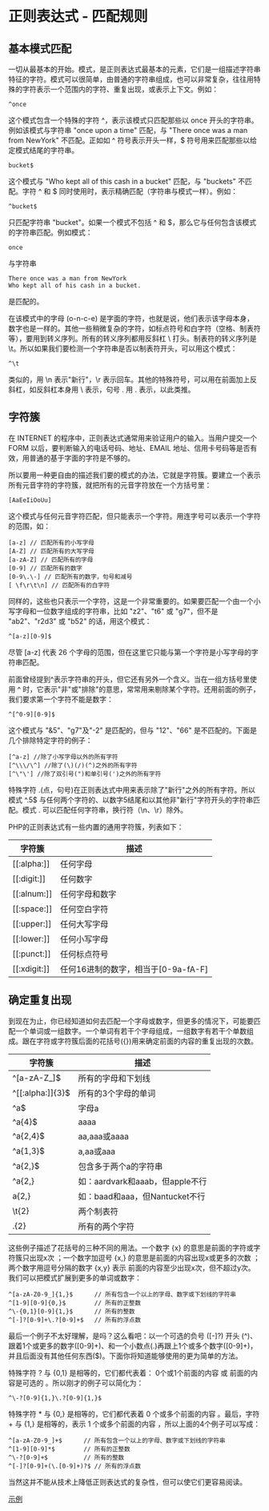# 正则表达式 - 匹配规则
## 基本模式匹配
一切从最基本的开始。模式，是正则表达式最基本的元素，它们是一组描述字符串特征的字符。模式可以很简单，由普通的字符串组成，也可以非常复杂，往往用特殊的字符表示一个范围内的字符、重复出现，或表示上下文。例如：
```
^once
```
这个模式包含一个特殊的字符 ^，表示该模式只匹配那些以 once 开头的字符串。例如该模式与字符串 "once upon a time" 匹配，与 "There once was a man from NewYork" 不匹配。正如如 ^ 符号表示开头一样，$ 符号用来匹配那些以给定模式结尾的字符串。
```
bucket$
```
这个模式与 "Who kept all of this cash in a bucket" 匹配，与 "buckets" 不匹配。字符 ^ 和 $ 同时使用时，表示精确匹配（字符串与模式一样）。例如：
```
^bucket$
```
只匹配字符串 "bucket"。如果一个模式不包括 ^ 和 $，那么它与任何包含该模式的字符串匹配。例如模式：
```
once
```
与字符串
```
There once was a man from NewYork
Who kept all of his cash in a bucket.
```
是匹配的。

在该模式中的字母 (o-n-c-e) 是字面的字符，也就是说，他们表示该字母本身，数字也是一样的。其他一些稍微复杂的字符，如标点符号和白字符（空格、制表符等），要用到转义序列。所有的转义序列都用反斜杠 \ 打头。制表符的转义序列是 \t。所以如果我们要检测一个字符串是否以制表符开头，可以用这个模式：
```
^\t 
```
类似的，用 \n 表示"新行"，\r 表示回车。其他的特殊符号，可以用在前面加上反斜杠，如反斜杠本身用 \\ 表示，句号 . 用 \. 表示，以此类推。

## 字符簇
在 INTERNET 的程序中，正则表达式通常用来验证用户的输入。当用户提交一个 FORM 以后，要判断输入的电话号码、地址、EMAIL 地址、信用卡号码等是否有效，用普通的基于字面的字符是不够的。

所以要用一种更自由的描述我们要的模式的办法，它就是字符簇。要建立一个表示所有元音字符的字符簇，就把所有的元音字符放在一个方括号里：
```
[AaEeIiOoUu]
```
这个模式与任何元音字符匹配，但只能表示一个字符。用连字号可以表示一个字符的范围，如：
```
[a-z] // 匹配所有的小写字母 
[A-Z] // 匹配所有的大写字母 
[a-zA-Z] // 匹配所有的字母 
[0-9] // 匹配所有的数字 
[0-9\.\-] // 匹配所有的数字，句号和减号 
[ \f\r\t\n] // 匹配所有的白字符
```
同样的，这些也只表示一个字符，这是一个非常重要的。如果要匹配一个由一个小写字母和一位数字组成的字符串，比如 "z2"、"t6" 或 "g7"，但不是 "ab2"、"r2d3" 或 "b52" 的话，用这个模式：
```
^[a-z][0-9]$
```
尽管 [a-z] 代表 26 个字母的范围，但在这里它只能与第一个字符是小写字母的字符串匹配。

前面曾经提到^表示字符串的开头，但它还有另外一个含义。当在一组方括号里使用 ^ 时，它表示"非"或"排除"的意思，常常用来剔除某个字符。还用前面的例子，我们要求第一个字符不能是数字：
```
^[^0-9][0-9]$
```
这个模式与 "&5"、"g7"及"-2" 是匹配的，但与 "12"、"66" 是不匹配的。下面是几个排除特定字符的例子：
```
[^a-z] //除了小写字母以外的所有字符 
[^\\\/\^] //除了(\)(/)(^)之外的所有字符 
[^\"\'] //除了双引号(")和单引号(')之外的所有字符
```
特殊字符 .(点，句号)在正则表达式中用来表示除了"新行"之外的所有字符。所以模式 ^.5$ 与任何两个字符的、以数字5结尾和以其他非"新行"字符开头的字符串匹配。模式 . 可以匹配任何字符串，换行符（\n、\r）除外。

PHP的正则表达式有一些内置的通用字符簇，列表如下：

字符簇|描述
-|-
[[:alpha:]] |任何字母
[[:digit:]]	|任何数字
[[:alnum:]]	|任何字母和数字
[[:space:]]	|任何空白字符
[[:upper:]]	|任何大写字母
[[:lower:]]	|任何小写字母
[[:punct:]]	|任何标点符号
[[:xdigit:]]|任何16进制的数字，相当于[0-9a-fA-F]

## 确定重复出现
到现在为止，你已经知道如何去匹配一个字母或数字，但更多的情况下，可能要匹配一个单词或一组数字。一个单词有若干个字母组成，一组数字有若干个单数组成。跟在字符或字符簇后面的花括号({})用来确定前面的内容的重复出现的次数。

字符簇|描述
-|-
^[a-zA-Z_]$	|所有的字母和下划线
^[[:alpha:]]{3}$|	所有的3个字母的单词
^a$	|字母a
^a{4}$|	aaaa
^a{2,4}$|	aa,aaa或aaaa
^a{1,3}$|	a,aa或aaa
^a{2,}$	|包含多于两个a的字符串
^a{2,}	|如：aardvark和aaab，但apple不行
a{2,}	|如：baad和aaa，但Nantucket不行
\t{2}	|两个制表符
.{2}	|所有的两个字符

这些例子描述了花括号的三种不同的用法。一个数字 {x} 的意思是前面的字符或字符簇只出现x次 ；一个数字加逗号 {x,} 的意思是前面的内容出现x或更多的次数 ；两个数字用逗号分隔的数字 {x,y} 表示 前面的内容至少出现x次，但不超过y次。我们可以把模式扩展到更多的单词或数字：
```
^[a-zA-Z0-9_]{1,}$      // 所有包含一个以上的字母、数字或下划线的字符串 
^[1-9][0-9]{0,}$        // 所有的正整数 
^\-{0,1}[0-9]{1,}$      // 所有的整数 
^[-]?[0-9]+\.?[0-9]+$   // 所有的浮点数
```
最后一个例子不太好理解，是吗？这么看吧：以一个可选的负号 ([-]?) 开头 (^)、跟着1个或更多的数字([0-9]+)、和一个小数点(\.)再跟上1个或多个数字([0-9]+)，并且后面没有其他任何东西($)。下面你将知道能够使用的更为简单的方法。

特殊字符 ? 与 {0,1} 是相等的，它们都代表着： 0个或1个前面的内容 或 前面的内容是可选的 。所以刚才的例子可以简化为：
```
^\-?[0-9]{1,}\.?[0-9]{1,}$
```
特殊字符 * 与 {0,} 是相等的，它们都代表着 0 个或多个前面的内容 。最后，字符 + 与 {1,} 是相等的，表示 1 个或多个前面的内容 ，所以上面的4个例子可以写成：
```
^[a-zA-Z0-9_]+$      // 所有包含一个以上的字母、数字或下划线的字符串 
^[1-9][0-9]*$        // 所有的正整数 
^\-?[0-9]+$          // 所有的整数 
^[-]?[0-9]+(\.[0-9]+)?$ // 所有的浮点数
```
当然这并不能从技术上降低正则表达式的复杂性，但可以使它们更容易阅读。

[示例](https://www.runoob.com/regexp/regexp-example.html)